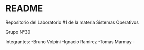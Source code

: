 
# README #

Repositorio del Laboratorio #1 de la materia Sistemas Operativos

Grupo N°30

Integrantes:
-Bruno Volpini
-Ignacio Ramirez
-Tomas Marmay
-<desconocido>
